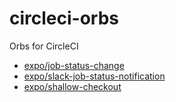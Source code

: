 # circleci-orbs
Orbs for CircleCI

- [expo/job-status-change](https://circleci.com/orbs/registry/orb/expo/job-status-change)
- [expo/slack-job-status-notification](https://circleci.com/orbs/registry/orb/expo/slack-job-status-notification)
- [expo/shallow-checkout](https://circleci.com/orbs/registry/orb/expo/shallow-checkout)
